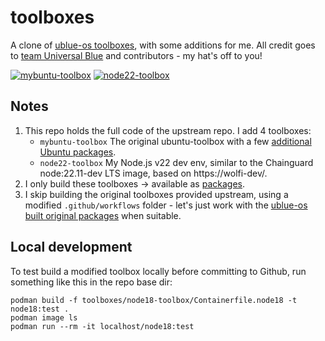 # toolboxes

A clone of [ublue-os toolboxes](https://github.com/ublue-os/toolboxes), with some additions for me. All credit goes to [team Universal Blue](https://universal-blue.org/) and contributors - my hat's off to you!

[![mybuntu-toolbox](https://github.com/hirnidrin/toolboxes/actions/workflows/build-mybuntu-toolbox.yml/badge.svg)](https://github.com/hirnidrin/toolboxes/actions/workflows/build-mybuntu-toolbox.yml) [![node22-toolbox](https://github.com/hirnidrin/toolboxes/actions/workflows/build-node22-toolbox.yml/badge.svg)](https://github.com/hirnidrin/toolboxes/actions/workflows/build-node22-toolbox.yml)

## Notes

1. This repo holds the full code of the upstream repo. I add 4 toolboxes:
   * `mybuntu-toolbox` The original ubuntu-toolbox with a few [additional Ubuntu packages](toolboxes/mybuntu-toolbox/packages.mybuntu).
   * `node22-toolbox` My Node.js v22 dev env, similar to the Chainguard node:22.11-dev LTS image, based on https://wolfi-dev/.
1. I only build these toolboxes -> available as [packages](https://github.com/hirnidrin?tab=packages&repo_name=toolboxes).
1. I skip building the original toolboxes provided upstream, using a modified `.github/workflows` folder - let's just work with the [ublue-os built original packages](https://github.com/orgs/ublue-os/packages?repo_name=toolboxes) when suitable.

## Local development

To test build a modified toolbox locally before committing to Github, run something like this in the repo base dir:
```
podman build -f toolboxes/node18-toolbox/Containerfile.node18 -t node18:test .
podman image ls
podman run --rm -it localhost/node18:test
```
